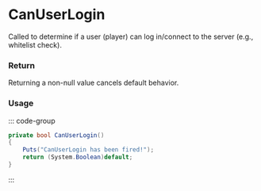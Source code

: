 # CanUserLogin
<Badge type="info" text="Player"/><Badge type="danger" text="Carbon Compatible"/><Badge type="warning" text="Oxide Compatible"/>
Called to determine if a user (player) can log in/connect to the server (e.g., whitelist check).

### Return
Returning a non-null value cancels default behavior.

### Usage
::: code-group
```csharp [Example]
private bool CanUserLogin()
{
	Puts("CanUserLogin has been fired!");
	return (System.Boolean)default;
}
```
:::
